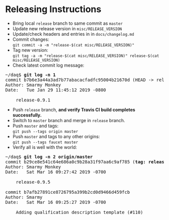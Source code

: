 # Releasing Instructions

* Bring local `release` branch to same commit as `master`
* Update new release version in `misc/RELEASE_VERSION`
* Update/check headers and entries in in `docs/changelog.md`
* Commit changes:<br/>`git commit -a -m "release-$(cat misc/RELEASE_VERSION)"`
* Tag new version:<br/>`git tag -a -m "release-$(cat misc/RELEASE_VERSION)" release-$(cat misc/RELEASE_VERSION)`
* Check latest commit log message:
<pre>
~/daq$ <b>git log -n 1</b>
commit b7b6e3a44a3ad7b77abacacfadfc95004b21670d (HEAD -> release, tag: release-0.9.1)
Author: Smarmy Monkey <smarmy@monkey.com>
Date:   Tue Jan 29 11:45:12 2019 -0800

    release-0.9.1
</pre>
* Push `release` branch, <b>and verify Travis CI build completes successfully.</b>
* Switch to `master` branch and merge in `release` branch.
* Push `master` and tags:<br/>`git push --tags origin master`
* Push `master` and tags to any other origins:<br/>`git push --tags faucet master`
* Verify all is well with the world:
<pre>
~/daq$ <b>git log -n 2 origin/master</b>
commit b29ce8e541c64e686a0c9b28a31f97aa6c9af785 (<b>tag: release-0.9.5, origin/release, origin/master, origin/HEAD, faucet/master, release, master</b>)
Author: Smarmy Monkey <smarmy@monkey.com>
Date:   Sat Mar 16 09:27:42 2019 -0700

    release-0.9.5

commit b7afb27891ce8726795a399b2cd0d9466d459fcb
Author: Smarmy <grafnu@users.noreply.github.com>
Date:   Sat Mar 16 09:25:27 2019 -0700

    Adding qualification description template (#110)
</pre>
